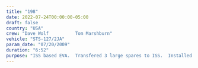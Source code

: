 ```yaml
---
title: "198"
date: 2022-07-24T00:00:00-05:00
draft: false
country: "USA"
crew: "Dave Wolf          Tom Marshburn"
vehicle: "STS-127/2JA"
param_date: "07/20/2009"
duration: "6:52"
purpose: "ISS based EVA.  Transfered 3 large spares to ISS.  Installed grapple bar on P1 ammonia tank as prep for future replace.  Installed 2 of 6 ground connector sleeves for Shuttle to ISS power transfer sys.  Comm cap perf poor due to sweat"
---
```

